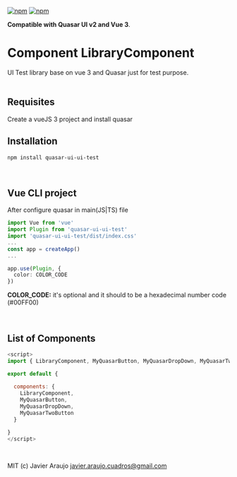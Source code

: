 
[![npm](https://img.shields.io/npm/v/quasar-ui-ui-test.svg?label=quasar-ui-ui-test)](https://www.npmjs.com/package/quasar-ui-ui-test)
[![npm](https://img.shields.io/npm/dt/quasar-ui-ui-test.svg)](https://www.npmjs.com/package/quasar-ui-ui-test)

**Compatible with Quasar UI v2 and Vue 3**.


# Component LibraryComponent
 UI Test library base on vue 3 and Quasar just for test purpose.
<br><br>

## Requisites

Create a vueJS 3 project and install quasar


## Installation

```bash
npm install quasar-ui-ui-test
```
<br>

## Vue CLI project
After configure quasar in main(JS|TS) file
```ts
import Vue from 'vue'
import Plugin from 'quasar-ui-ui-test'
import 'quasar-ui-ui-test/dist/index.css'
...
const app = createApp()
...

app.use(Plugin, {
  color: COLOR_CODE
})
```

**COLOR_CODE:** it's optional and it should to be a hexadecimal number code (#00FF00)

<br>

## List of Components

```js
<script>
import { LibraryComponent, MyQuasarButton, MyQuasarDropDown, MyQuasarTwoButton } from 'quasar-ui-ui-test'

export default {
  
  components: {
    LibraryComponent,
    MyQuasarButton,
    MyQuasarDropDown,
    MyQuasarTwoButton
  }

}
</script>
```

<br>

MIT (c) Javier Araujo <javier.araujo.cuadros@gmail.com>
